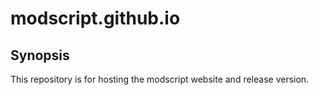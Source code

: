 # modscript.github.io

## Synopsis 
This repository is for hosting the modscript website and release version.
